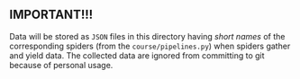 ## IMPORTANT!!!

Data will be stored as `JSON` files in this directory having _short names_ of the corresponding spiders (from the `course/pipelines.py`) when spiders gather and yield data. The collected data are ignored from committing to git because of personal usage.
